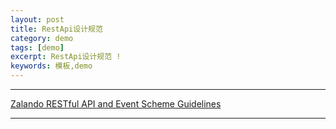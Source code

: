 ```yaml
---
layout: post
title: RestApi设计规范
category: demo
tags: [demo]
excerpt: RestApi设计规范 !
keywords: 模板,demo
---
```


---
[Zalando RESTful API and Event Scheme Guidelines](https://opensource.zalando.com/restful-api-guidelines/#)

---
